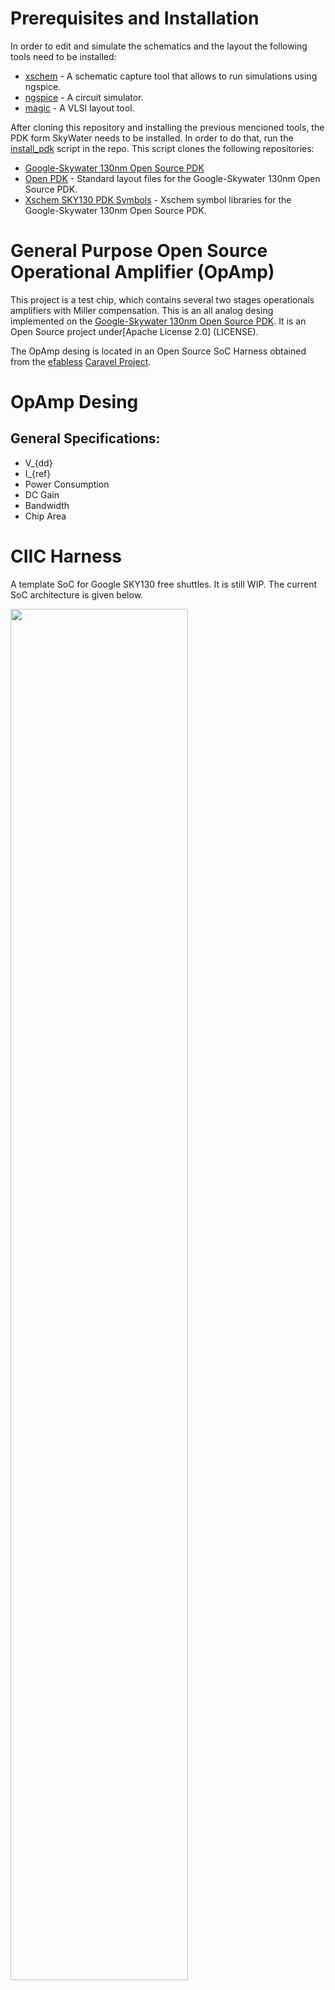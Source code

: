# Prerequisites and Installation
In order to edit and simulate the schematics and the layout the following tools need to be installed:
 - [xschem](http://repo.hu/projects/xschem/) - A schematic capture tool that allows to run simulations using ngspice.
 - [ngspice](http://ngspice.sourceforge.net/) - A circuit simulator.
 - [magic](http://opencircuitdesign.com/magic/index.html) - A VLSI layout tool.
 
After cloning this repository and installing the previous mencioned tools, the PDK form SkyWater needs to be installed. In order to do that, run the [install_pdk](install_pdk.sh) script in the repo. This script clones the following repositories:
 - [Google-Skywater 130nm Open Source PDK](https://github.com/google/skywater-pdk)
 - [Open PDK](http://opencircuitdesign.com/open_pdks/) - Standard layout files for the Google-Skywater 130nm Open Source PDK.
 - [Xschem SKY130 PDK Symbols](https://github.com/StefanSchippers/xschem_sky130) - Xschem symbol libraries for the Google-Skywater 130nm Open Source PDK.

# General Purpose Open Source Operational Amplifier (OpAmp)
This project is a test chip, which contains several two stages operationals amplifiers with Miller compensation. This is an all analog desing implemented on the [Google-Skywater 130nm Open Source PDK](https://skywater-pdk.readthedocs.io/en/latest/). It is an Open Source project under[Apache License 2.0] (LICENSE).

The OpAmp desing is located in an Open Source SoC Harness obtained from the [efabless](https://efabless.com/) [Caravel Project](https://github.com/efabless/caravel). 

# OpAmp Desing
## General Specifications:
 - V_{dd}
 - I_{ref}
 - Power Consumption
 - DC Gain 
 - Bandwidth
 - Chip Area
 
# CIIC Harness  

A template SoC for Google SKY130 free shuttles. It is still WIP. The current SoC architecture is given below.

<p align=”center”>
<img src="/doc/ciic_harness.png" width="75%" height="75%"> 
</p>

## Managment SoC
The managment SoC runs firmware that can be used to:
- Configure Mega Project I/O pads
- Observe and control Mega Project signals (through on-chip logic analyzer probes)
- Control the Mega Project power supply

The memory map of the management SoC can be found [here](verilog/rtl/README)

## Mega Project Area
This is the user space. It has limited silicon area (TBD, about 3.1mm x 3.8mm) as well as a fixed number of I/O pads (37) and power pads (10).  See [the Caravel  premliminary datasheet](doc/caravel_datasheet.pdf) for details.
The repository contains a [sample mega project](/verilog/rtl/user_proj_example.v) that contains a binary 32-bit up counter.  </br>

<p align=”center”>
<img src="/doc/counter_32.png" width="50%" height="50%">
</p>

The firmware running on the Management Area SoC, configures the I/O pads used by the counter and uses the logic probes to observe/control the counter. Three firmware examples are provided:
1. Configure the Mega Project I/O pads as o/p. Observe the counter value in the testbench: [IO_Ports Test](verilog/dv/caravel/user_proj_example/io_ports).
2. Configure the Mega Project I/O pads as o/p. Use the Chip LA to load the counter and observe the o/p till it reaches 500: [LA_Test1](verilog/dv/caravel/user_proj_example/la_test1).
3. Configure the Mega Project I/O pads as o/p. Use the Chip LA to control the clock source and reset signals and observe the counter value for five clock cylcles:  [LA_Test2](verilog/dv/caravel/user_proj_example/la_test2).
